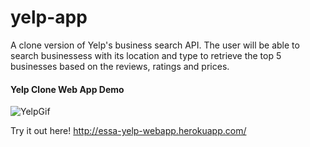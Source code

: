 # yelp-app

A clone version of Yelp's business search API. The user will be able to search businessess with its location and type to retrieve the top 5 businesses based on the reviews, ratings and prices. 

#### Yelp Clone Web App Demo

![YelpGif](https://user-images.githubusercontent.com/24307015/90988837-9bfc2880-e55b-11ea-969f-4aeeb32ecad8.gif)

Try it out here!
http://essa-yelp-webapp.herokuapp.com/
